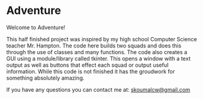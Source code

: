 # Adventure

Welcome to Adventure!

This half finished project was inspired by my high school Computer Science teacher Mr. Hampton.  The code here builds two squads and does this through the use of classes and many functions.  The code also creates a GUI using a module/library called tkinter.  This opens a window with a text output as well as buttons that effect each squad or output useful information.  While this code is not finished it has the groudwork for something absolutely amazing.

If you have any questions you can contact me at: skoumalcw@gmail.com
